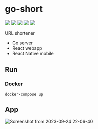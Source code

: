 # go-short

[![](https://img.shields.io/badge/Go-00ADD8?style=for-the-badge&logo=go&logoColor=white)]()
[![](https://img.shields.io/badge/JavaScript-323330?style=for-the-badge&logo=javascript&logoColor=F7DF1E)]()
[![](https://img.shields.io/badge/React-20232A?style=for-the-badge&logo=react&logoColor=61DAFB)]()
[![](https://img.shields.io/badge/Material%20UI-007FFF?style=for-the-badge&logo=mui&logoColor=white)]()
[![](https://img.shields.io/badge/React_Native-20232A?style=for-the-badge&logo=react&logoColor=61DAFB)]()

URL shortener
* Go server
* React webapp
* React Native mobile

## Run

### Docker
```
docker-compose up
```

## App


![Screenshot from 2023-09-24 22-06-40](https://github.com/barto14753/go-short/assets/56938330/5d32226c-61d6-47bc-86bf-1bb1669d00d0)

